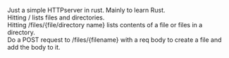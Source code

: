 Just a simple HTTPserver in rust. Mainly to learn Rust.  
Hitting / lists files and directories.  
Hitting /files/{file/directory name} lists contents of a file or files in a directory.  
Do a POST request to /files/{filename} with a req body to create a file and add the body to it.
